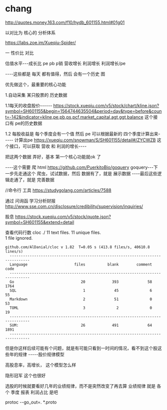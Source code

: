 # chang

http://quotes.money.163.com/f10/hydb_601155.html#01g01

以对比为 核心的 分析体系


https://labs.zoe.im/Xueqiu-Spider/ 


一 性价比 对比


估值水平---成长比
pe  pb  p销   营收增长 利润增长   利润增长/pe

----这些都是 每天 都有值得，然后 会有一个历史 图

优先做这个，最重要的核心功能




1.自动采集 某只股票的 历史数据

1.1每天的收盘股价------
https://stock.xueqiu.com/v5/stock/chart/kline.json?symbol=SH601155&begin=1564744635504&period=day&type=before&count=-142&indicator=kline,pe,pb,ps,pcf,market_capital,agt,ggt,balance
这个接口有 pe的历史数据


1.2 每股收益是 每个季度会有一个值
然后 pe 可以根据最新的 四个季度计算出来-----
计算出pe
https://xueqiu.com/snowman/S/SH601155/detail#/ZYCWZB
这个接口，可以获取 营收 和 利润的增长----

把这两个数据 弄好，基本 第一个核心功能就ok 了

----这个需要 爬 html  https://github.com/PuerkitoBio/goquery 
goquery---下一步先走通这个 爬虫，试试数据，然后 数据有了，就是 
展示数据
----最后这些逻辑走通了，就是 
完善数据



//命令行 工具
https://studygolang.com/articles/7588



通过 问询函  学习分析财报
http://www.sse.com.cn/disclosure/credibility/supervision/inquiries/



股息
https://stock.xueqiu.com/v5/stock/quote.json?symbol=SH601155&extend=detail



查看代码行数
cloc ./
      11 text files.
      11 unique files.                              
       1 file ignored.

    github.com/AlDanial/cloc v 1.82  T=0.05 s (413.8 files/s, 40610.8 lines/s)
      -------------------------------------------------------------------------------
      Language                     files          blank        comment           code
      -------------------------------------------------------------------------------
      Go                              20            393             58           1764
      SQL                              1             45              6             55
      Markdown                         2             51              0             53
      TOML                             3              2              0             19
      -------------------------------------------------------------------------------
      SUM:                            26            491             64           1891
      -------------------------------------------------------------------------------








但是你这样后续可能有个问题，就是有可能只看到一时间的情况，看不到这个股这些年的规律
-----股价规律模型

高股息率，高增长， 这个模型怎么样

隐形冠军  这个也很好



选股的时候就要看好几年的业绩规律，而不是突然改变了再去算
业绩规律 就是 各个 季度 报表 利润占比 是吧



protoc --go_out=. *.proto



